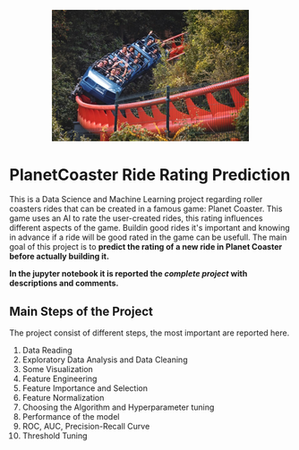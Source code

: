 <p align="center">
  <img width="70%" height="70%"src="/assets/coaster.jpg">
</p>

# PlanetCoaster Ride Rating Prediction
This is a Data Science and Machine Learning project regarding roller coasters rides that can be created in a famous game: Planet Coaster.
This game uses an AI to rate the user-created rides, this rating influences different aspects of the game. Buildin good rides it's important and knowing in advance if a ride will be good rated in the game can be usefull. The main goal of this project is to **predict the rating of a new ride in Planet Coaster before actually building it.**

**In the jupyter notebook it is reported the _complete project_ with descriptions and comments.**

## Main Steps of the Project
The project consist of different steps, the most important are reported here.
1. Data Reading
2. Exploratory Data Analysis and Data Cleaning
3. Some Visualization
4. Feature Engineering
5. Feature Importance and Selection
6. Feature Normalization
7. Choosing the Algorithm and Hyperparameter tuning
8. Performance of the model
9. ROC, AUC, Precision-Recall Curve
10. Threshold Tuning


